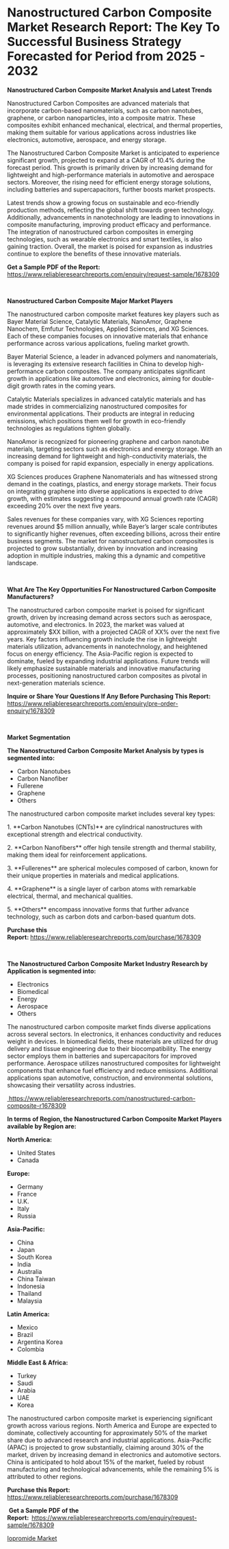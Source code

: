 <p><h1>Nanostructured Carbon Composite Market Research Report: The Key To Successful Business Strategy Forecasted for Period from 2025 - 2032</h1></p><p><strong>Nanostructured Carbon Composite Market Analysis and Latest Trends</strong></p>
<p><p>Nanostructured Carbon Composites are advanced materials that incorporate carbon-based nanomaterials, such as carbon nanotubes, graphene, or carbon nanoparticles, into a composite matrix. These composites exhibit enhanced mechanical, electrical, and thermal properties, making them suitable for various applications across industries like electronics, automotive, aerospace, and energy storage.</p><p>The Nanostructured Carbon Composite Market is anticipated to experience significant growth, projected to expand at a CAGR of 10.4% during the forecast period. This growth is primarily driven by increasing demand for lightweight and high-performance materials in automotive and aerospace sectors. Moreover, the rising need for efficient energy storage solutions, including batteries and supercapacitors, further boosts market prospects.</p><p>Latest trends show a growing focus on sustainable and eco-friendly production methods, reflecting the global shift towards green technology. Additionally, advancements in nanotechnology are leading to innovations in composite manufacturing, improving product efficacy and performance. The integration of nanostructured carbon composites in emerging technologies, such as wearable electronics and smart textiles, is also gaining traction. Overall, the market is poised for expansion as industries continue to explore the benefits of these innovative materials.</p></p>
<p><strong>Get a Sample PDF of the Report:&nbsp;</strong> <a href="https://www.reliableresearchreports.com/enquiry/request-sample/1678309?utm_campaign=2111&utm_medium=2&utm_source=Github&utm_content=ia&utm_term=25032025&utm_id=nanostructured-carbon-composite">https://www.reliableresearchreports.com/enquiry/request-sample/1678309</a></p>
<p>&nbsp;</p>
<p><strong>Nanostructured Carbon Composite Major Market Players</strong></p>
<p><p>The nanostructured carbon composite market features key players such as Bayer Material Science, Catalytic Materials, NanoAmor, Graphene Nanochem, Emfutur Technologies, Applied Sciences, and XG Sciences. Each of these companies focuses on innovative materials that enhance performance across various applications, fueling market growth.</p><p>Bayer Material Science, a leader in advanced polymers and nanomaterials, is leveraging its extensive research facilities in China to develop high-performance carbon composites. The company anticipates significant growth in applications like automotive and electronics, aiming for double-digit growth rates in the coming years.</p><p>Catalytic Materials specializes in advanced catalytic materials and has made strides in commercializing nanostructured composites for environmental applications. Their products are integral in reducing emissions, which positions them well for growth in eco-friendly technologies as regulations tighten globally.</p><p>NanoAmor is recognized for pioneering graphene and carbon nanotube materials, targeting sectors such as electronics and energy storage. With an increasing demand for lightweight and high-conductivity materials, the company is poised for rapid expansion, especially in energy applications.</p><p>XG Sciences produces Graphene Nanomaterials and has witnessed strong demand in the coatings, plastics, and energy storage markets. Their focus on integrating graphene into diverse applications is expected to drive growth, with estimates suggesting a compound annual growth rate (CAGR) exceeding 20% over the next five years.</p><p>Sales revenues for these companies vary, with XG Sciences reporting revenues around $5 million annually, while Bayer’s larger scale contributes to significantly higher revenues, often exceeding billions, across their entire business segments. The market for nanostructured carbon composites is projected to grow substantially, driven by innovation and increasing adoption in multiple industries, making this a dynamic and competitive landscape.</p></p>
<p>&nbsp;</p>
<p><strong>What Are The Key Opportunities For Nanostructured Carbon Composite Manufacturers?</strong></p>
<p><p>The nanostructured carbon composite market is poised for significant growth, driven by increasing demand across sectors such as aerospace, automotive, and electronics. In 2023, the market was valued at approximately $XX billion, with a projected CAGR of XX% over the next five years. Key factors influencing growth include the rise in lightweight materials utilization, advancements in nanotechnology, and heightened focus on energy efficiency. The Asia-Pacific region is expected to dominate, fueled by expanding industrial applications. Future trends will likely emphasize sustainable materials and innovative manufacturing processes, positioning nanostructured carbon composites as pivotal in next-generation materials science.</p></p>
<p><strong>Inquire or Share Your Questions If Any Before Purchasing This Report:</strong> <a href="https://www.reliableresearchreports.com/enquiry/pre-order-enquiry/1678309?utm_campaign=2111&utm_medium=2&utm_source=Github&utm_content=ia&utm_term=25032025&utm_id=nanostructured-carbon-composite">https://www.reliableresearchreports.com/enquiry/pre-order-enquiry/1678309</a></p>
<p>&nbsp;</p>
<p><strong>Market Segmentation</strong></p>
<p><strong>The Nanostructured Carbon Composite Market Analysis by types is segmented into:</strong></p>
<p><ul><li>Carbon Nanotubes</li><li>Carbon Nanofiber</li><li>Fullerene</li><li>Graphene</li><li>Others</li></ul></p>
<p><p>The nanostructured carbon composite market includes several key types: </p><p>1. **Carbon Nanotubes (CNTs)** are cylindrical nanostructures with exceptional strength and electrical conductivity.</p><p>2. **Carbon Nanofibers** offer high tensile strength and thermal stability, making them ideal for reinforcement applications.</p><p>3. **Fullerenes** are spherical molecules composed of carbon, known for their unique properties in materials and medical applications.</p><p>4. **Graphene** is a single layer of carbon atoms with remarkable electrical, thermal, and mechanical qualities.</p><p>5. **Others** encompass innovative forms that further advance technology, such as carbon dots and carbon-based quantum dots.</p></p>
<p><strong>Purchase this Report:&nbsp;</strong><a href="https://www.reliableresearchreports.com/purchase/1678309?utm_campaign=2111&utm_medium=2&utm_source=Github&utm_content=ia&utm_term=25032025&utm_id=nanostructured-carbon-composite">https://www.reliableresearchreports.com/purchase/1678309</a></p>
<p>&nbsp;</p>
<p><strong>The Nanostructured Carbon Composite Market Industry Research by Application is segmented into:</strong></p>
<p><ul><li>Electronics</li><li>Biomedical</li><li>Energy</li><li>Aerospace</li><li>Others</li></ul></p>
<p><p>The nanostructured carbon composite market finds diverse applications across several sectors. In electronics, it enhances conductivity and reduces weight in devices. In biomedical fields, these materials are utilized for drug delivery and tissue engineering due to their biocompatibility. The energy sector employs them in batteries and supercapacitors for improved performance. Aerospace utilizes nanostructured composites for lightweight components that enhance fuel efficiency and reduce emissions. Additional applications span automotive, construction, and environmental solutions, showcasing their versatility across industries.</p></p>
<p><a href="https://www.reliableresearchreports.com/nanostructured-carbon-composite-r1678309?utm_campaign=2111&utm_medium=2&utm_source=Github&utm_content=ia&utm_term=25032025&utm_id=nanostructured-carbon-composite">&nbsp;https://www.reliableresearchreports.com/nanostructured-carbon-composite-r1678309</a></p>
<p><strong>In terms of Region, the Nanostructured Carbon Composite Market Players available by Region are:</strong></p>
<p>
    <p> <strong> North America: </strong>
        <ul>
            <li>United States</li>
            <li>Canada</li>
        </ul>
        </p> 
    <p> <strong> Europe: </strong>
        <ul>
            <li>Germany</li>
            <li>France</li>
            <li>U.K.</li>
            <li>Italy</li>
            <li>Russia</li>
        </ul>
        </p> 
    <p> <strong> Asia-Pacific: </strong>
        <ul>
            <li>China</li>
            <li>Japan</li>
            <li>South Korea</li>
            <li>India</li>
            <li>Australia</li>
            <li>China Taiwan</li>
            <li>Indonesia</li>
            <li>Thailand</li>
            <li>Malaysia</li>
        </ul>
        </p> 
    <p> <strong> Latin America: </strong>
        <ul>
            <li>Mexico</li>
            <li>Brazil</li>
            <li>Argentina Korea</li>
            <li>Colombia</li>
        </ul>
        </p> 
    <p> <strong> Middle East & Africa: </strong>
        <ul>
            <li>Turkey</li>
            <li>Saudi</li>
            <li>Arabia</li>
            <li>UAE</li>
            <li>Korea</li>
        </ul>
    </p>
    </p>
<p><p>The nanostructured carbon composite market is experiencing significant growth across various regions. North America and Europe are expected to dominate, collectively accounting for approximately 50% of the market share due to advanced research and industrial applications. Asia-Pacific (APAC) is projected to grow substantially, claiming around 30% of the market, driven by increasing demand in electronics and automotive sectors. China is anticipated to hold about 15% of the market, fueled by robust manufacturing and technological advancements, while the remaining 5% is attributed to other regions.</p></p>
<p><strong>Purchase this Report: </strong><a href="https://www.reliableresearchreports.com/purchase/1678309?utm_campaign=2111&utm_medium=2&utm_source=Github&utm_content=ia&utm_term=25032025&utm_id=nanostructured-carbon-composite">https://www.reliableresearchreports.com/purchase/1678309</a></p>
<p>&nbsp;<strong>Get a Sample PDF of the Report:&nbsp;&nbsp;</strong><a href="https://www.reliableresearchreports.com/enquiry/request-sample/1678309?utm_campaign=2111&utm_medium=2&utm_source=Github&utm_content=ia&utm_term=25032025&utm_id=nanostructured-carbon-composite">https://www.reliableresearchreports.com/enquiry/request-sample/1678309</a></p>
<p><strong></strong></p>
<p><p><a href="https://github.com/marlanamarvn/Market-Research-Report-List-1/blob/main/iopromide-market.md?utm_campaign=2111&utm_medium=2&utm_source=Github&utm_content=ia&utm_term=25032025&utm_id=nanostructured-carbon-composite">Iopromide Market</a></p></p>